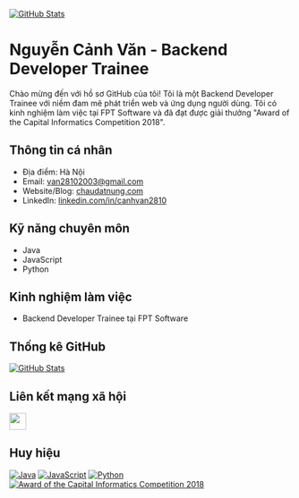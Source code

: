 [![GitHub Stats](https://github-readme-stats.vercel.app/api?username=helennavwezzy&show_icons=true)](https://github.com/anuraghazra/github-readme-stats)
# Nguyễn Cảnh Văn - Backend Developer Trainee

Chào mừng đến với hồ sơ GitHub của tôi! Tôi là một Backend Developer Trainee với niềm đam mê phát triển web và ứng dụng người dùng. Tôi có kinh nghiệm làm việc tại FPT Software và đã đạt được giải thưởng "Award of the Capital Informatics Competition 2018".

## Thông tin cá nhân

* Địa điểm: Hà Nội
* Email: van28102003@gmail.com
* Website/Blog: [chaudatnung.com](https://chaudatnung.com/)
* LinkedIn: [linkedin.com/in/canhvan2810](https://www.linkedin.com/in/canhvan2810/)

## Kỹ năng chuyên môn

* Java
* JavaScript
* Python

## Kinh nghiệm làm việc

* Backend Developer Trainee tại FPT Software

## Thống kê GitHub

[![GitHub Stats](https://github-readme-stats.vercel.app/api?username=helennavwezzy&show_icons=true&theme=radical)](https://github.com/anuraghazra/github-readme-stats)

## Liên kết mạng xã hội

[<img src="https://img.icons8.com/color/48/000000/linkedin.png" width="30">](https://www.linkedin.com/in/canhvan2810/)

## Huy hiệu

[![Java](https://img.shields.io/badge/Java-ED8B00?style=for-the-badge&logo=java&logoColor=white)](https://www.java.com/en/)
[![JavaScript](https://img.shields.io/badge/JavaScript-F7DF1E?style=for-the-badge&logo=javascript&logoColor=black)](https://www.javascript.com/)
[![Python](https://img.shields.io/badge/Python-3776AB?style=for-the-badge&logo=python&logoColor=white)](https://www.python.org/)
[![Award of the Capital Informatics Competition 2018](https://img.shields.io/badge/Award%20of%20the%20Capital%20Informatics%20Competition-2018-blue)](YOUR_CERTIFICATE_LINK)
